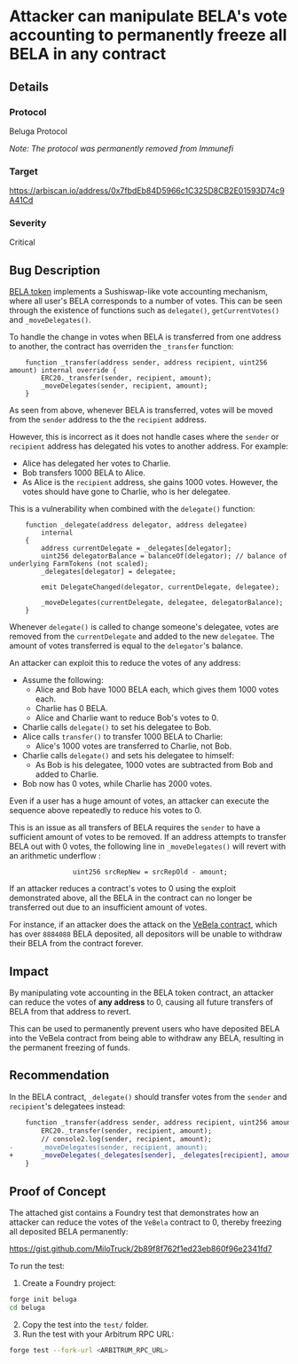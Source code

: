 # Attacker can manipulate BELA's vote accounting to permanently freeze all BELA in any contract

## Details

### Protocol

Beluga Protocol

_Note: The protocol was permanently removed from Immunefi_

### Target

https://arbiscan.io/address/0x7fbdEb84D5966c1C325D8CB2E01593D74c9A41Cd

### Severity

Critical

## Bug Description

[BELA token](https://arbiscan.io/address/0x09090e22118b375f2c7b95420c04414e4bf68e1a#code) implements a Sushiswap-like vote accounting mechanism, where all user's BELA corresponds to a number of votes. This can be seen through the existence of functions such as `delegate()`, `getCurrentVotes()` and `_moveDelegates()`.

To handle the change in votes when BELA is transferred from one address to another, the contract has overriden the `_transfer` function:

```solidity
    function _transfer(address sender, address recipient, uint256 amount) internal override {
        ERC20._transfer(sender, recipient, amount);
        _moveDelegates(sender, recipient, amount);
    }
```

As seen from above, whenever BELA is transferred, votes will be moved from the `sender` address to the the `recipient` address.

However, this is incorrect as it does not handle cases where the `sender` or `recipient` address has delegated his votes to another address. For example:
- Alice has delegated her votes to Charlie.
- Bob transfers 1000 BELA to Alice.
- As Alice is the `recipient` address, she gains 1000 votes. However, the votes should have gone to Charlie, who is her delegatee.

This is a vulnerability when combined with the `delegate()` function:

```solidity
    function _delegate(address delegator, address delegatee)
        internal
    {
        address currentDelegate = _delegates[delegator];
        uint256 delegatorBalance = balanceOf(delegator); // balance of underlying FarmTokens (not scaled);
        _delegates[delegator] = delegatee;

        emit DelegateChanged(delegator, currentDelegate, delegatee);

        _moveDelegates(currentDelegate, delegatee, delegatorBalance);
    }
```

Whenever `delegate()` is called to change someone's delegatee, votes are removed from the `currentDelegate` and added to the new `delegatee`. The amount of votes transferred is equal to the `delegator`'s balance. 

An attacker can exploit this to reduce the votes of any address:
- Assume the following:
  - Alice and Bob have 1000 BELA each, which gives them 1000 votes each.
  - Charlie has 0 BELA.
  - Alice and Charlie want to reduce Bob's votes to 0.
- Charlie calls `delegate()` to set his delegatee to Bob.
- Alice calls `transfer()` to transfer 1000 BELA to Charlie:
  - Alice's 1000 votes are transferred to Charlie, not Bob.
- Charlie calls `delegate()` and sets his delegatee to himself:
  - As Bob is his delegatee, 1000 votes are subtracted from Bob and added to Charlie.
- Bob now has 0 votes, while Charlie has 2000 votes.

Even if a user has a huge amount of votes, an attacker can execute the sequence above repeatedly to reduce his votes to 0.

This is an issue as all transfers of BELA requires the `sender` to have a sufficient amount of votes to be removed. If an address attempts to transfer BELA out with 0 votes, the following line in `_moveDelegates()` will revert with an arithmetic underflow :

```solidity
                uint256 srcRepNew = srcRepOld - amount;
```

If an attacker reduces a contract's votes to 0 using the exploit demonstrated above, all the BELA in the contract can no longer be transferred out due to an insufficient amount of votes.

For instance, if an attacker does the attack on the [VeBela contract](https://arbiscan.io/address/0x7fbdEb84D5966c1C325D8CB2E01593D74c9A41Cd?utm_source=immunefi#code), which has over `8884088` BELA deposited, all depositors will be unable to withdraw their BELA from the contract forever.

## Impact

By manipulating vote accounting in the BELA token contract, an attacker can reduce the votes of **any address** to 0, causing all future transfers of BELA from that address to revert. 

This can be used to permanently prevent users who have deposited BELA into the VeBela contract from being able to withdraw any BELA, resulting in the permanent freezing of funds. 

## Recommendation

In the BELA contract, `_delegate()` should transfer votes from the `sender` and `recipient`'s delegatees instead:

```diff
    function _transfer(address sender, address recipient, uint256 amount) internal override {
        ERC20._transfer(sender, recipient, amount);
        // console2.log(sender, recipient, amount);
-       _moveDelegates(sender, recipient, amount);
+       _moveDelegates(_delegates[sender], _delegates[recipient], amount);
    }
```

## Proof of Concept

The attached gist contains a Foundry test that demonstrates how an attacker can reduce the votes of the `VeBela` contract to 0, thereby freezing all deposited BELA permanently:

https://gist.github.com/MiloTruck/2b89f8f762f1ed23eb860f96e2341fd7

To run the test:

1. Create a Foundry project:

```sh
forge init beluga
cd beluga
```

2. Copy the test into the `test/` folder.
3. Run the test with your Arbitrum RPC URL:

```sh
forge test --fork-url <ARBITRUM_RPC_URL>
```